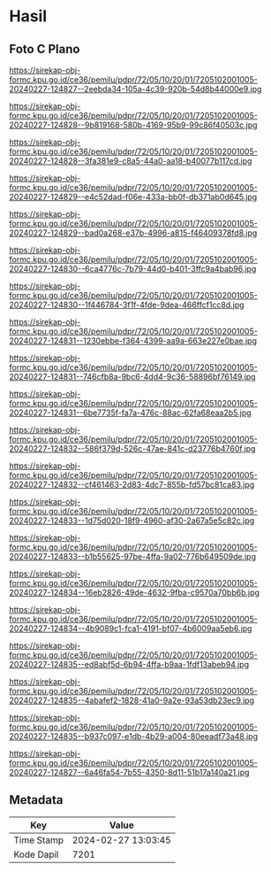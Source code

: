 # Hasil

## Foto C Plano

https://sirekap-obj-formc.kpu.go.id/ce36/pemilu/pdpr/72/05/10/20/01/7205102001005-20240227-124827--2eebda34-105a-4c39-920b-54d8b44000e9.jpg

https://sirekap-obj-formc.kpu.go.id/ce36/pemilu/pdpr/72/05/10/20/01/7205102001005-20240227-124828--9b819168-580b-4169-95b9-99c86f40503c.jpg

https://sirekap-obj-formc.kpu.go.id/ce36/pemilu/pdpr/72/05/10/20/01/7205102001005-20240227-124828--3fa381e9-c8a5-44a0-aa18-b40077b117cd.jpg

https://sirekap-obj-formc.kpu.go.id/ce36/pemilu/pdpr/72/05/10/20/01/7205102001005-20240227-124829--e4c52dad-f06e-433a-bb0f-db371ab0d645.jpg

https://sirekap-obj-formc.kpu.go.id/ce36/pemilu/pdpr/72/05/10/20/01/7205102001005-20240227-124829--bad0a268-e37b-4996-a815-f46409378fd8.jpg

https://sirekap-obj-formc.kpu.go.id/ce36/pemilu/pdpr/72/05/10/20/01/7205102001005-20240227-124830--6ca4776c-7b79-44d0-b401-3ffc9a4bab96.jpg

https://sirekap-obj-formc.kpu.go.id/ce36/pemilu/pdpr/72/05/10/20/01/7205102001005-20240227-124830--1f446784-3f1f-4fde-9dea-466ffcf1cc8d.jpg

https://sirekap-obj-formc.kpu.go.id/ce36/pemilu/pdpr/72/05/10/20/01/7205102001005-20240227-124831--1230ebbe-f364-4399-aa9a-663e227e0bae.jpg

https://sirekap-obj-formc.kpu.go.id/ce36/pemilu/pdpr/72/05/10/20/01/7205102001005-20240227-124831--746cfb8a-9bc6-4dd4-9c36-58896bf76149.jpg

https://sirekap-obj-formc.kpu.go.id/ce36/pemilu/pdpr/72/05/10/20/01/7205102001005-20240227-124831--6be7735f-fa7a-476c-88ac-62fa68eaa2b5.jpg

https://sirekap-obj-formc.kpu.go.id/ce36/pemilu/pdpr/72/05/10/20/01/7205102001005-20240227-124832--586f379d-526c-47ae-841c-d23776b4760f.jpg

https://sirekap-obj-formc.kpu.go.id/ce36/pemilu/pdpr/72/05/10/20/01/7205102001005-20240227-124832--cf461463-2d83-4dc7-855b-fd57bc81ca83.jpg

https://sirekap-obj-formc.kpu.go.id/ce36/pemilu/pdpr/72/05/10/20/01/7205102001005-20240227-124833--1d75d020-18f9-4960-af30-2a67a5e5c82c.jpg

https://sirekap-obj-formc.kpu.go.id/ce36/pemilu/pdpr/72/05/10/20/01/7205102001005-20240227-124833--b1b55625-97be-4ffa-9a02-776b649509de.jpg

https://sirekap-obj-formc.kpu.go.id/ce36/pemilu/pdpr/72/05/10/20/01/7205102001005-20240227-124834--16eb2826-49de-4632-9fba-c9570a70bb6b.jpg

https://sirekap-obj-formc.kpu.go.id/ce36/pemilu/pdpr/72/05/10/20/01/7205102001005-20240227-124834--4b9089c1-fca1-4191-bf07-4b6009aa5eb6.jpg

https://sirekap-obj-formc.kpu.go.id/ce36/pemilu/pdpr/72/05/10/20/01/7205102001005-20240227-124835--ed8abf5d-6b94-4ffa-b9aa-1fdf13abeb94.jpg

https://sirekap-obj-formc.kpu.go.id/ce36/pemilu/pdpr/72/05/10/20/01/7205102001005-20240227-124835--4abafef2-1828-41a0-9a2e-93a53db23ec9.jpg

https://sirekap-obj-formc.kpu.go.id/ce36/pemilu/pdpr/72/05/10/20/01/7205102001005-20240227-124835--b937c097-e1db-4b29-a004-80eeadf73a48.jpg

https://sirekap-obj-formc.kpu.go.id/ce36/pemilu/pdpr/72/05/10/20/01/7205102001005-20240227-124827--6a46fa54-7b55-4350-8d11-51b17a140a21.jpg


## Metadata

| Key        | Value               |
| ---------- | ------------------- |
| Time Stamp | 2024-02-27 13:03:45 |
| Kode Dapil | 7201                |



